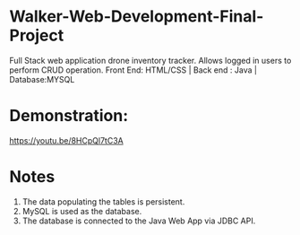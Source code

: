 # Walker-Web-Development-Final-Project
Full Stack  web application  drone inventory tracker. Allows logged in users to perform CRUD operation. Front End: HTML/CSS | Back end : Java | Database:MYSQL



# Demonstration:
https://youtu.be/8HCpQl7tC3A


# Notes
1. The data populating the tables is persistent. 
2. MySQL is used as the database.
3. The database is connected to the Java Web App via JDBC API. 



